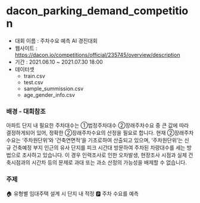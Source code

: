 # dacon_parking_demand_competition
* 대회 이름 : 주차수요 예측 AI 경진대회
* 웹사이트 : https://dacon.io/competitions/official/235745/overview/description
* 기간 : 2021.06.10 ~ 2021.07.30 18:00
* 데이터셋
  * train.csv
  * test.csv
  * sample_summission.csv
  * age_gender_info.csv

### 배경 - 대회참조
아파트 단지 내 필요한 주차대수는 ①법정주차대수 ②장래주차수요 중 큰 값에 따라 결정하게되어 있어, 정확한 ②장래주차수요의 산정을 필요로 합니다.
현재 ②장래주차수요는 ‘주차원단위’와 ‘건축연면적’을 기초로하여 산출되고 있으며, ‘주차원단위’는 신규 건축예정 부지 인근의 유사 단지를 피크 시간대 방문하여 주차된 차량대수를 세는 방법으로 조사하고 있습니다.
이 경우 인력조사로 인한 오차발생, 현장조사 시점과 실제 건축시점과의 시간차 등의 문제로 과대 또는 과소 산정의 가능성을 배제할 수 없습니다.


### 주제
🏠 유형별 임대주택 설계 시 단지 내 적정 🅿️ 주차 수요를 예측
